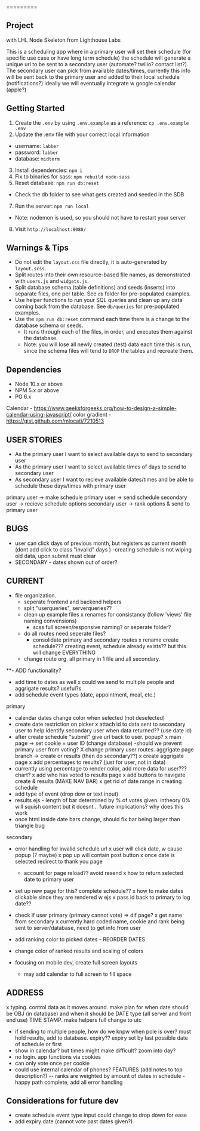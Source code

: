 
=========

## Project
with LHL Node Skeleton from Lighthouse Labs

This is a scheduling app where in a primary user will set their schedule (for specific use case or have long term schedule) the schedule will generate a unique url to be sent to a secondary user (automate? twilio? contact list?). The secondary user can pick from available dates/times, currently this info will be sent back to the primary user and added to their local schedule (notifications?) ideally we will eventually integrate w google calendar (apple?)


## Getting Started

1. Create the `.env` by using `.env.example` as a reference: `cp .env.example .env`
2. Update the .env file with your correct local information
  - username: `labber`
  - password: `labber`
  - database: `midterm`
3. Install dependencies: `npm i`
4. Fix to binaries for sass: `npm rebuild node-sass`
5. Reset database: `npm run db:reset`
  - Check the db folder to see what gets created and seeded in the SDB
7. Run the server: `npm run local`
  - Note: nodemon is used, so you should not have to restart your server
8. Visit `http://localhost:8080/`

## Warnings & Tips

- Do not edit the `layout.css` file directly, it is auto-generated by `layout.scss`.
- Split routes into their own resource-based file names, as demonstrated with `users.js` and `widgets.js`.
- Split database schema (table definitions) and seeds (inserts) into separate files, one per table. See `db` folder for pre-populated examples.
- Use helper functions to run your SQL queries and clean up any data coming back from the database. See `db/queries` for pre-populated examples.
- Use the `npm run db:reset` command each time there is a change to the database schema or seeds.
  - It runs through each of the files, in order, and executes them against the database.
  - Note: you will lose all newly created (test) data each time this is run, since the schema files will tend to `DROP` the tables and recreate them.

## Dependencies

- Node 10.x or above
- NPM 5.x or above
- PG 6.x

Calendar -
https://www.geeksforgeeks.org/how-to-design-a-simple-calendar-using-javascript/
color gradient -
https://gist.github.com/mlocati/7210513




## USER STORIES
* As the primary user I want to select available days to send to    secondary user
* As the primary user I want to select available times of days to send to secondary user
* As secondary user I want to recieve available dates/times and be able to schedule these days/times with primary user


primary user -> make schedule
primary user -> send schedule
secondary user -> recieve schedule options
secondary user -> rank options & send to primary user

## BUGS
- user can click days of previous month, but registers as current month (dont add click to class "invalid" days )
-creating schedule is not wiping old data, upon submit must clear
- SECONDARY - dates shown out of order?
## CURRENT

- file organization.
  - seperate frontend and backend helpers
  - split "userqueries", serverqueries??
  - clean up example files
  x renames for consistancy (follow 'views' file naming convensions)
    - scss full screen/responsive naming? or seperate folder?
  - do all routes need seperate files?
    - consolidate primary and secondary routes
  x rename create schedule??? creating event, schedule already exists?? but this will change EVERYTHING
  - change route org. all primary in 1 file and all secondary.

**- ADD functionality?
  - add time to dates as well
  x could we send to multiple people and aggrigate results? useful?s
  - add schedule event types (date, appointment, meal, etc.)

primary
  - calendar dates change color when selected (not deselected)
  - create date restriction on picker
  x attach id to data sent to secondary user to help identify secondary user when data returned?? (use date id)
  - after create schedule "submit" give url back to user. popup?
  x main page -> set cookie = user ID (change database)
  -should we prevent primary user from voting?
  X change primary user routes. aggrigate page branch -> create or results (then do secondary??)
  x create aggrigate page
  x add percentages to results? (just for user, not in data)
  - currently using percentage to render color, add more data for user??? chart?
  x add who has voted to results page
  x add buttons to navigate create & results (MAKE NAV BAR)
  x get rid of date range in creating schedule
  - add type of event (drop dow or text input)
  - results ejs - length of bar determined by % of votes given. intheory 0% will squish content but it doesnt... future implications? why does this work
  - once html inside date bars change, should fix bar being larger than triangle bug

secondary
  - error handling for invalid schedule url
  x user will click date, w cause popup (? maybe)
  x pop up will contain post button
  x once date is selected redirect to thank you page
    - account for page reload?? avoid resend
  x how to return selected date to primary user
  - set up new page for this? complete schedule??
  x how to make dates clickable since they are rendered w ejs
  x pass id back to primary to log date??
  - check if user primary (primary cannot vote) => dif page?
  x get name from secondary
  x currently hard coded name, cookie and rank being sent to server/database, need to get info from user
  - add ranking color to picked dates - REORDER DATES

  - change color of ranked results and scaling of colors
  - focusing on mobile dev, create full screen layouts
    - may add calendar to full screen to fill space


## ADDRESS
  x typing. control data as it moves around. make plan for when date should be OBJ (in database) and when it should be DATE type (all server and front end use) TIME STAMP. make helpers
  full change to utc
  - if sending to multiple people, how do we knpw when pole is over?
    must hold results, add to database. expiry?? expiry set by last possible date of schedule or first
  - show in calendar? but times might make difficult? zoom into day?
  - no login. app functions via cookies
  - can only vote once per cookie
  - could use internal calendar of phones?
FEATURES
  (add notes to top description?)
  -- ranks are weighted by amount of dates in schedule
  -happy path complete, add all error handling

## Considerations for future dev
  - create schedule event type input could change to drop down for ease
  - add expiry date (cannot vote past dates given?)


